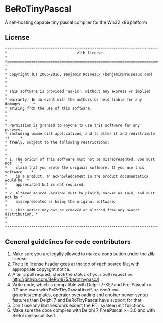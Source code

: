 # BeRoTinyPascal
A self-hosting capable tiny pascal compiler for the Win32 x86 platform 

## License

    ******************************************************************************
    *                                zlib license                                *
    *============================================================================*
    *                                                                            *
    * Copyright (C) 2006-2016, Benjamin Rosseaux (benjamin@rosseaux.com)         *
    *                                                                            *
    * This software is provided 'as-is', without any express or implied          *
    * warranty. In no event will the authors be held liable for any damages      *
    * arising from the use of this software.                                     *
    *                                                                            *
    * Permission is granted to anyone to use this software for any purpose,      *
    * including commercial applications, and to alter it and redistribute it     *
    * freely, subject to the following restrictions:                             *
    *                                                                            *
    * 1. The origin of this software must not be misrepresented; you must not    *
    *    claim that you wrote the original software. If you use this software    *
    *    in a product, an acknowledgement in the product documentation would be  *
    *    appreciated but is not required.                                        *
    * 2. Altered source versions must be plainly marked as such, and must not be *
    *    misrepresented as being the original software.                          *
    * 3. This notice may not be removed or altered from any source distribution. *
    *                                                                            *
    ******************************************************************************
    
## General guidelines for code contributors

1. Make sure you are legally allowed to make a contribution under the zlib license.                                                   
2. The zlib license header goes at the top of each source file, with appropriate copyright notice.
3. After a pull request, check the status of your pull request on http://github.com/BeRo1985/berotinypascal .
4. Write code, which is compatible with Delphi 7-XE7 and FreePascal >= 3.0 and even with BeRoTinyPascal itself, so don't use generics/templates, operator overloading and another newer syntax features than Delphi 7 and BeRoTinyPascal have support for that     
5. Don't use any libraries/units except the RTL system unit functions.
6.  Make sure the code compiles with Delphi 7, FreePascal >= 3.0 and with BeRoTinyPascal itself.
